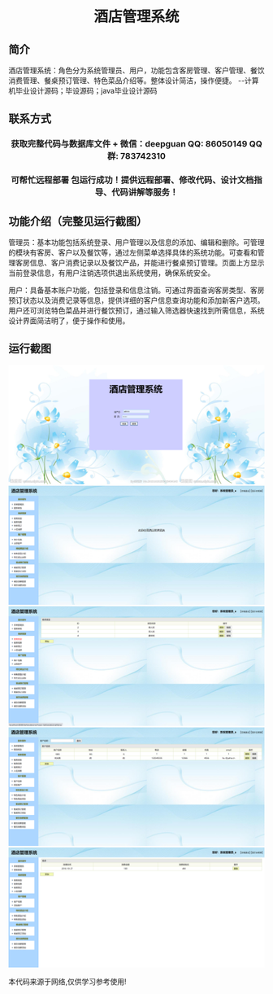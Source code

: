 <p><h1 align="center">酒店管理系统</h1></p>

## 简介
酒店管理系统：角色分为系统管理员、用户，功能包含客房管理、客户管理、餐饮消费管理、餐桌预订管理、特色菜品介绍等。整体设计简洁，操作便捷。    --计算机毕业设计源码；毕设源码；java毕业设计源码


## 联系方式
<p><h3 align="center">获取完整代码与数据库文件 + 微信：deepguan QQ: 86050149 QQ群: 783742310</h3></p>
<p><h3 align="center">可帮忙远程部署 包运行成功！提供远程部署、修改代码、设计文档指导、代码讲解等服务！</h3></p>

## 功能介绍（完整见运行截图）
管理员：基本功能包括系统登录、用户管理以及信息的添加、编辑和删除。可管理的模块有客房、客户以及餐饮等，通过左侧菜单选择具体的系统功能。可查看和管理客房信息、客户消费记录以及餐饮产品，并能进行餐桌预订管理。页面上方显示当前登录信息，有用户注销选项供退出系统使用，确保系统安全。

用户：具备基本账户功能，包括登录和信息注销。可通过界面查询客房类型、客房预订状态以及消费记录等信息，提供详细的客户信息查询功能和添加新客户选项。用户还可浏览特色菜品并进行餐饮预订，通过输入筛选器快速找到所需信息，系统设计界面简洁明了，便于操作和使用。


## 运行截图
![](imgs/588112-20220101001516538-1168090914.png)
![](imgs/588112-20220101001523117-794088744.png)
![](imgs/588112-20220101001528204-777207603.png)
![](imgs/588112-20220101001533306-1922951949.png)
![](imgs/588112-20220101001538689-1859614432.png)

<p>本代码来源于网络,仅供学习参考使用!</p>
